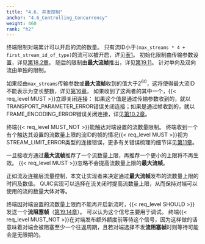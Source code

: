 ```yaml
---
title: "4.6. 并发控制"
anchor: "4.6_Controlling_Concurrency"
weight: 460
rank: "h2"
---
```


终端限制对端累计可以开启的流的数量。
只有流ID小于`(max_streams * 4 + first_stream_id_of_type)`的流可以被开启，详见[表1](#Table_1_Stream_ID_Types)。
初始化限制由传输参数设置，详见[第18.2章]()。
随后的限制由**最大流帧**推出，详见[第19.11]()。
针对单向及双向流由单独的限制。

如果经由`max_streams`传输参数或**最大流帧**收到的值大于2<sup>60</sup>，这将使得最大流ID不能表示为变长整数，详见[第16章]()。
如果收到了这两者的其中一个，{{< req_level MUST >}}立即关闭连接：
如果这个值是通过传输参数收到的，就以TRANSPORT_PARAMETER_ERROR错误关闭连接；如果是通过帧收到的，就以FRAME_ENCODING_ERROR错误关闭连接，详见[第10.2章]()。

终端{{< req_level MUST_NOT >}}能触达对端设置的流数量限制。
终端收到一个有个触达其设置的流数量上限的流ID的帧的情况{{< req_level MUST >}}视为STREAM_LIMIT_ERROR类型的连接错误，更多有关错误梳理的细节详见[第11章]()。

一旦接收方通过**最大流帧**推荐了一个流数量上限，再推荐一个更小的上限将不再生效。
{{< req_level MUST >}}忽略不会提高流数量上限的**最大流帧**。

正如流及连接层流量控制，本文让实现者来决定通过**最大流帧**发布的流数量上限的时间及数值。
QUIC实现可以选择在流关闭时提高流数量上限，从而保持对端可以使用的流的数量大体对等。

终端因对端设置的流数量上限而不能再开启新流时，{{< req_level SHOULD >}}发送一个**流阻塞帧**（[第19.14章]()）。
可以认为这个信号主要用于调试。
终端{{< req_level MUST_NOT >}}在对端发布额外额度前等待这个信号，因为这样做的话意味着对端会被阻塞至少一个往返周期，且若对端选择不发**流阻塞帧**时则等待可能会是无限期的。
